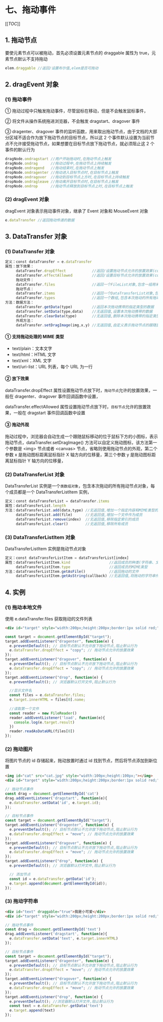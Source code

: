 # 七、拖动事件

[[_TOC_]]

## 1. 拖动节点

要使元素节点可以被拖动，首先必须设置元素节点的 draggable 属性为 true，元素节点默认不支持拖动

```javascript
elem.draggable //返回/设置布尔值,elem是否可拖动
```

## 2. dragEvent 对象

### (1) 拖动事件

① 拖动过程中只触发拖动事件，尽管鼠标在移动，但是不会触发鼠标事件，

② 将文件从操作系统拖进浏览器，不会触发 dragstart、dragover 事件

③ dragenter、dragover 事件的监听函数，用来取出拖动节点，由于文档的大部分区域不适合作为放下拖动节点的目标节点，所以这 2 个事件默认设置为当前节点不允许接受拖动节点，如果想要在目标节点放下拖动节点，就必须阻止这 2 个事件的默认行为

```javascript
dragNode.ondragstart //用户开始拖动时,在拖动节点上触发
dragNode.ondrag      //拖动过程中,在拖动节点上持续触发
dragNode.ondragend   //拖动结束时,在拖动节点上触发
dropNode.ondragenter //拖动进入目标节点时,在目标节点上触发
dropNode.ondragover  //拖动到目标节点上方时,在目标节点上持续触发
dropNode.ondragleave //拖动离开目标节点时,在目标节点上触发
dropNode.ondrop      //拖动节点释放到目标节点上时,在目标节点上触发
```

### (2) dragEvent 对象

dragEvent 对象表示拖动事件对象，继承了 Event 对象和 MouseEvent 对象

```javascript
e.dataTransfer //返回拖动传递的数据
```

## 3. DataTransfer 对象

### (1) DataTransfer 对象

```javascript
定义：const dataTransfer = e.dataTransfer
属性：放下效果：
     dataTransfer.dropEffect            //返回/设置拖动节点允许的放置效果(copy,move,link,none)
     dataTransfer.effectAllowed         //返回/设置目标节点允许的放置效果(copy,move,link,none,copyLink,copyMove,linkMove,all)
     拖动文件：
     dataTransfer.files                 //返回一个FileList对象,包含一组用来在拖动中传送的本地文件
     拖动节点：
     dataTransfer.items                 //返回一个DataTransferList对象,包含本次拖动的所有拖动节点对象
     dataTransfer.types                 //返回一个数组,包含本次拖动的所有拖动节点对象的数据格式(MIME)
方法：数据方法：
     dataTransfer.getData(type)         //返回本次拖动携带的指定类型的数据
     dataTransfer.setData(type,data)    //无返回值,设置本次拖动携带的数据
     dataTransfer.clearData(type)       //无返回值,删除本次拖动携带的指定类型的数据,未指定类型,则删除所有数据
     外观方法：
     dataTransfer.setDragImage(img,x,y) //无返回值,自定义表示拖动节点的跟随鼠标移动的图片的外观,通常由浏览器自动生成
```

#### ① 支持拖动处理的 MIME 类型

* text/plain：文本文字
* text/html：HTML 文字
* text/xml：XML 文字
* text/uri-list：URL 列表，每个 URL 为一行

#### ② 放下效果

dataTransfer.dropEffect 属性设置拖动节点放下时，`拖动节点`允许的放置效果，一般在 dragenter、dragover 事件回调函数中设置，

dataTransfer.effectAllowed 属性设置拖动节点放下时，`目标节点`允许的放置效果，一般在 dragstart 事件回调函数中设置

#### ③ 拖动外观

拖动过程中，浏览器会自动生成一个跟随鼠标移动的位于鼠标下方的小图标，表示拖动节点，dataTransfer.setDragImage() 方法可以自定义拖动图标，该方法第一个参数是 <img\> 节点或者 <canvas\> 节点，省略则使用拖动节点的外观，第二个参数 x 是拖动图标距离鼠标指针 X 轴方向的位移量，第三个参数 y 是拖动图标距离鼠标指针 Y 轴方向的位移量，

### (2) DataTransferList 对象

DataTransferList 实例是一个`类数组对象`，包含本次拖动的所有拖动节点对象，每个成员都是一个 DataTransferListItem 实例，

```javascript
定义：const dataTransferList = dataTransfer.items
属性：dataTransferList.length
方法：dataTransferList.add(data,type) //无返回值,增加一个指定内容和MIME类型的字符串作为成员
     dataTransferList.add(file)      //无返回值,增加一个文件作为成员
     dataTransferList.remove(index)  //无返回值,移除指定索引的成员
     dataTransferList.clear()        //无返回值,移除所有成员
```

### (3) DataTransferListItem 对象

DataTransferListItem 实例是拖动节点对象

```javascript
定义：const dataTransferListItem = dataTransferList[index]
属性：dataTransferListItem.kind                  //返回成员的种类(字符串、文件)
     dataTransferListItem.type                  //返回成员的MIME类型
方法：dataTransferListItem.getAsFile()           //返回拖动的文件
     dataTransferListItem.getAsString(callback) //无返回值,将拖动的字符串传入回调函数callback
```

## 4. 实例

### (1) 拖动本地文件

使用 e.dataTransfer.files 获取拖动的文件列表

```html
<div id="target" style="width:200px;height:200px;border:1px solid red;"></div>
```

```javascript
const target = document.getElementById("target");      
target.addEventListener("dragenter", function(e) {        
  e.preventDefault(); // 目标节点默认不允许放下拖动节点,阻止默认行为        
  e.dataTransfer.dropEffect = "copy"; // 拖动节点允许的放置效果      
});      
target.addEventListener("dragover", function(e) {        
  e.preventDefault(); // 目标节点默认不允许放下拖动节点,阻止默认行为        
  e.dataTransfer.dropEffect = "copy"; // 拖动节点允许的放置效果      
});      
target.addEventListener("drop", function(e) {        
  e.preventDefault(); // 浏览器默认打开文件,阻止默认行为

  //显示文件名
  const files = e.dataTransfer.files;        
  e.target.innerHTML = files[0].name;  
  
  //读取第一个文件
  const reader = new FileReader()
  reader.addEventListener('load', function(e){
    console.log(e.target.result)
  })
  reader.readAsDataURL(files[0])
});
```

### (2) 拖动图片

将图片节点的 id 存储起来，拖动放置时通过 id 找到节点，然后将节点添加到新位置

```html
<img id="cat" src="cat.jpg" style="width:100px;height:100px;"></img>
<div id="target" style="width:200px;height:200px;border:1px solid red;"></div>
```

```javascript
// 拖动节点事件
const drag = document.getElementById('cat')
drag.addEventListener('dragstart', function(e){
  e.dataTransfer.setData('id', e.target.id);
});

// 目标节点事件
const target = document.getElementById("target");
target.addEventListener("dragenter", function(e) {
  e.preventDefault(); // 目标节点默认不允许放下拖动节点,阻止默认行为
  e.dataTransfer.dropEffect = "move"; // 拖动节点允许的放置效果
});
target.addEventListener("dragover", function(e) {
  e.preventDefault(); // 目标节点默认不允许放下拖动节点,阻止默认行为
  e.dataTransfer.dropEffect = "move"; // 拖动节点允许的放置效果
});
target.addEventListener("drop", function(e) {
  e.preventDefault(); // 浏览器默认打开文件,阻止默认行为

  // 添加节点
  const id = e.dataTransfer.getData('id');
  e.target.append(document.getElementById(id));
});
```

### (3) 拖动字符串

```html
<div id="text" draggable="true">我是小可爱</div>
<div id="target" style="width:200px;height:200px;border:1px solid red;"></div>
```

```javascript
// 拖动节点事件
const drag = document.getElementById('text')
drag.addEventListener('dragstart', function(e){
  e.dataTransfer.setData('text', e.target.innerHTML)
});

// 目标节点事件
const target = document.getElementById("target");
target.addEventListener("dragenter", function(e) {
  e.preventDefault(); // 目标节点默认不允许放下拖动节点,阻止默认行为
  e.dataTransfer.dropEffect = "move"; // 拖动节点允许的放置效果
});
target.addEventListener("dragover", function(e) {
  e.preventDefault(); // 目标节点默认不允许放下拖动节点,阻止默认行为
  e.dataTransfer.dropEffect = "move"; // 拖动节点允许的放置效果
});
target.addEventListener("drop", function(e) {
  e.preventDefault(); //浏览器默认打开文件,阻止默认行为
  const text = e.dataTransfer.getData('text')
  e.target.append(text)
});
```
